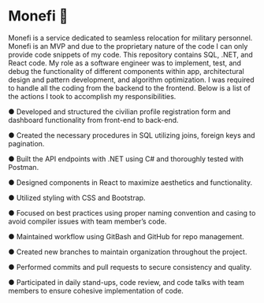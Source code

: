 # Monefi :money_with_wings:
Monefi is a service dedicated to seamless relocation for military personnel. Monefi is an MVP and due to the proprietary nature of the code I can only provide code snippets of my code. This repository contains SQL, .NET, and React code.
My role as a software engineer was to implement, test, and debug the functionality of different components within app, architectural design and pattern development, and  algorithm optimization. I was required to handle all the coding from the backend to the frontend. Below is a list of the actions I took to accomplish my responsibilities.

● Developed and structured the civilian profile registration form and dashboard functionality from front-end to back-end.

● Created the necessary procedures in SQL utilizing joins, foreign keys and pagination.

● Built the API endpoints with .NET using C# and thoroughly tested with Postman.

● Designed components in React to maximize aesthetics and functionality.

● Utilized styling with CSS and Bootstrap.

● Focused on best practices using proper naming convention and casing to avoid compiler issues with team member’s code.

● Maintained workflow using GitBash and GitHub for repo management.

● Created new branches to maintain organization throughout the project.

● Performed commits and pull requests to secure consistency and quality.

● Participated in daily stand-ups, code review, and code talks with team members to ensure cohesive implementation of code.



